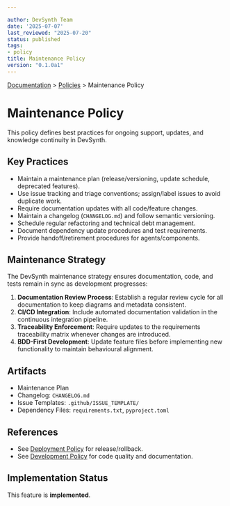 ```yaml
---

author: DevSynth Team
date: '2025-07-07'
last_reviewed: "2025-07-20"
status: published
tags:
- policy
title: Maintenance Policy
version: "0.1.0a1"
---
```

<div class="breadcrumbs">
<a href="../index.md">Documentation</a> &gt; <a href="index.md">Policies</a> &gt; Maintenance Policy
</div>

# Maintenance Policy

This policy defines best practices for ongoing support, updates, and knowledge continuity in DevSynth.

## Key Practices

- Maintain a maintenance plan (release/versioning, update schedule, deprecated features).
- Use issue tracking and triage conventions; assign/label issues to avoid duplicate work.
- Require documentation updates with all code/feature changes.
- Maintain a changelog (`CHANGELOG.md`) and follow semantic versioning.
- Schedule regular refactoring and technical debt management.
- Document dependency update procedures and test requirements.
- Provide handoff/retirement procedures for agents/components.

## Maintenance Strategy

The DevSynth maintenance strategy ensures documentation, code, and tests remain
in sync as development progresses:

1. **Documentation Review Process**: Establish a regular review cycle for all
   documentation to keep diagrams and metadata consistent.
2. **CI/CD Integration**: Include automated documentation validation in the
   continuous integration pipeline.
3. **Traceability Enforcement**: Require updates to the requirements
   traceability matrix whenever changes are introduced.
4. **BDD-First Development**: Update feature files before implementing new
   functionality to maintain behavioural alignment.

## Artifacts

- Maintenance Plan
- Changelog: `CHANGELOG.md`
- Issue Templates: `.github/ISSUE_TEMPLATE/`
- Dependency Files: `requirements.txt`, `pyproject.toml`

## References

- See [Deployment Policy](deployment.md) for release/rollback.
- See [Development Policy](development.md) for code quality and documentation.
## Implementation Status

This feature is **implemented**.
